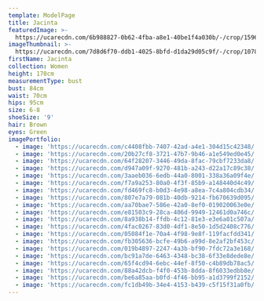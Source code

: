 ```yaml
---
template: ModelPage
title: Jacinta
featuredImage: >-
  https://ucarecdn.com/6b988827-0b62-4fba-a8e1-40be1f4a030b/-/crop/1596x1022/0,610/-/preview/
imageThumbnail: >-
  https://ucarecdn.com/7d8d6f70-ddb1-4025-8bfd-d1da29d05c9f/-/crop/1078x1655/179,0/-/preview/
firstName: Jacinta
collection: Women
height: 170cm
measurementType: bust
bust: 84cm
waist: 70cm
hips: 95cm
size: 6-8
shoeSize: '9'
hair: Brown
eyes: Green
imagePortfolio:
  - image: 'https://ucarecdn.com/c4408fbb-7407-42ad-a4e1-304d15c42348/'
  - image: 'https://ucarecdn.com/20b27cf8-3721-47b7-9b46-a1e549ed0e45/'
  - image: 'https://ucarecdn.com/64f28207-3446-49da-8fac-79cbf7233da8/'
  - image: 'https://ucarecdn.com/d947a09f-9270-481b-a243-d22a17c89c38/'
  - image: 'https://ucarecdn.com/3aaeb036-6edb-44a0-8001-338a36a09f4e/'
  - image: 'https://ucarecdn.com/f7a9a253-80a0-4f3f-85b9-a148440d4c49/'
  - image: 'https://ucarecdn.com/fd469fc8-b0d3-4e98-a8ea-7c4a804cdb34/'
  - image: 'https://ucarecdn.com/807e7a79-081b-40db-9214-fb670639d095/'
  - image: 'https://ucarecdn.com/aa70bae7-586e-42a0-8ef0-019020063e0e/'
  - image: 'https://ucarecdn.com/e81503c9-28ca-406d-9949-12461d0a746c/'
  - image: 'https://ucarecdn.com/8a938b14-ffdb-4c12-81e3-e3e6a01c507a/'
  - image: 'https://ucarecdn.com/4fac0267-83d0-4df1-8e50-1d5d2408c776/'
  - image: 'https://ucarecdn.com/05084f1e-70a4-4f98-9e8f-119facfdd341/'
  - image: 'https://ucarecdn.com/fb305636-bcfe-49b6-a99d-8e2af2bf453c/'
  - image: 'https://ucarecdn.com/019b4897-2247-4a3b-bf90-7fdc72a3e168/'
  - image: 'https://ucarecdn.com/bc91a7de-6463-4348-bc38-6f33e8dede8e/'
  - image: 'https://ucarecdn.com/65f4cd94-6ebc-44ef-8f50-c4b89db78ac5/'
  - image: 'https://ucarecdn.com/88a42dcb-f4f0-453b-8dda-8f6033edbb8e/'
  - image: 'https://ucarecdn.com/be6a85aa-b0fd-4f46-bb95-a1d3799f2152/'
  - image: 'https://ucarecdn.com/fc1db49b-34e4-4153-b439-c5f15f31a0fb/'
---
```


